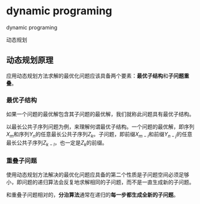 # dynamic programing

dynamic programing

动态规划

## 动态规划原理

应用动态规划方法求解的最优化问题应该具备两个要素：**最优子结构**和**子问题重叠**。

### 最优子结构

如果一个问题的最优解包含其子问题的最优解，我们就称此问题具有最优子结构。

以最长公共子序列问题为例，来理解何谓最优子结构。一个问题的最优解，即序列$X_m$和序列$Y_n$的任意最长公共子序列$Z_k$。子问题，即前缀$X_{m-i}$和前缀$Y_{n-j}$的任意最长公共子序列$Z_{k-l}$，也一定是$Z_k$的前缀。

### 重叠子问题

使用动态规划方法解决的最优化问题应具备的第二个性质是子问题空间必须足够小，即问题的递归算法会反复地求解相同的子问题，而不是一直生成新的子问题。

和重叠子问题相对的，**分治算法**通常在递归的**每一步都生成全新的子问题**。

